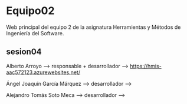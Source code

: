 # Equipo02
Web principal del equipo 2 de la asignatura Herramientas y Métodos de Ingeniería del Software.

## sesion04

Alberto Arroyo --> responsable + desarrollador --> https://hmis-aac572123.azurewebsites.net/

Ángel Joaquín García Márquez --> desarrollador -->

Alejandro Tomás Soto Meca --> desarrollador --> 

